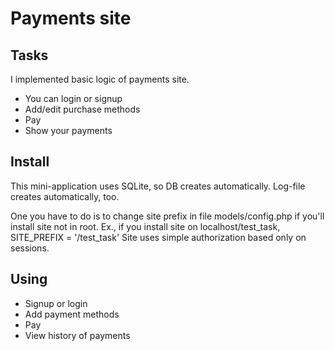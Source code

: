 # Payments site

## Tasks
I implemented basic logic of payments site.
- You can login or signup
- Add/edit purchase methods
- Pay 
- Show your payments

## Install
This mini-application uses SQLite, so DB creates automatically.
Log-file creates automatically, too.

One you have to do is to change site prefix in file models/config.php if you'll install site not in root. Ex., if you install site on localhost/test_task, SITE_PREFIX = '/test_task'
Site uses simple authorization based only on sessions.

## Using
- Signup or login
- Add payment methods
- Pay
- View history of payments